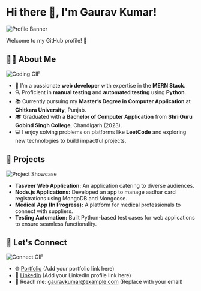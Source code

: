 # Hi there 👋, I'm Gaurav Kumar!  

![Profile Banner](./images/banner.png)  

Welcome to my GitHub profile! 🚀  

## 👨‍💻 About Me  

![Coding GIF](https://media.giphy.com/media/LmNwrBhejkK9EFP504/giphy.gif)  

- 🌱 I’m a passionate **web developer** with expertise in the **MERN Stack**.  
- 🔍 Proficient in **manual testing** and **automated testing** using **Python**.  
- 📚 Currently pursuing my **Master’s Degree in Computer Application** at **Chitkara University**, Punjab.  
- 🎓 Graduated with a **Bachelor of Computer Application** from **Shri Guru Gobind Singh College**, Chandigarh (2023).  
- 💻 I enjoy solving problems on platforms like **LeetCode** and exploring new technologies to build impactful projects.  

## 🌟 Projects  

![Project Showcase](./images/project-showcase.png)  

- **Tasveer Web Application:** An application catering to diverse audiences.  
- **Node.js Applications:** Developed an app to manage aadhar card registrations using MongoDB and Mongoose.  
- **Medical App (In Progress):** A platform for medical professionals to connect with suppliers.  
- **Testing Automation:** Built Python-based test cases for web applications to ensure seamless functionality.  

## 🚀 Let's Connect  

![Connect GIF](https://media.giphy.com/media/xT9IgzoKnwFNmISR8I/giphy.gif)  

- 🌐 [Portfolio](#) (Add your portfolio link here)  
- 💼 [LinkedIn](#) (Add your LinkedIn profile link here)  
- 📧 Reach me: gauravkumar@example.com (Replace with your email)  
